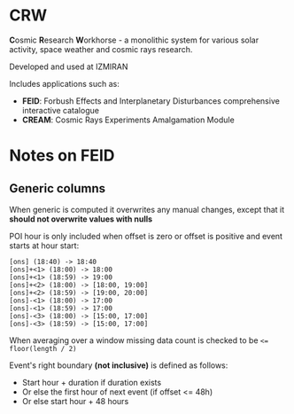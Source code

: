 # CRW
**C**osmic **R**esearch **W**orkhorse - a monolithic system for various solar activity, space weather and cosmic rays research.

Developed and used at IZMIRAN

Includes applications such as:
- **FEID**: Forbush Effects and Interplanetary Disturbances comprehensive interactive catalogue
- **CREAM**: Cosmic Rays Experiments Amalgamation Module

# Notes on FEID

## Generic columns

When generic is computed it overwrites any manual changes, except that it **should not overwrite values with nulls**

POI hour is only included when offset is zero or offset is positive and event starts at hour start:
```
[ons] (18:40) -> 18:40
[ons]+<1> (18:00) -> 18:00
[ons]+<1> (18:59) -> 19:00
[ons]+<2> (18:00) -> [18:00, 19:00]
[ons]+<2> (18:59) -> [19:00, 20:00]
[ons]-<1> (18:00) -> 17:00
[ons]-<1> (18:59) -> 17:00
[ons]-<3> (18:00) -> [15:00, 17:00]
[ons]-<3> (18:59) -> [15:00, 17:00]
```

When averaging over a window missing data count is checked to be `<= floor(length / 2)`

Event's right boundary **(not inclusive)** is defined as follows:
- Start hour + duration if duration exists
- Or else the first hour of next event (if offset <= 48h)
- Or else start hour + 48 hours 